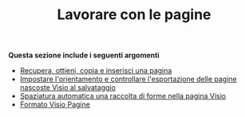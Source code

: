 ﻿---
title: Lavorare con le pagine
type: docs
weight: 50
url: /it/java/working-with-pages/
---
**Questa sezione include i seguenti argomenti** 
- [Recupera, ottieni, copia e inserisci una pagina](/diagram/it/java/retrieve-get-copy-and-insert-a-page/)
- [Impostare l'orientamento e controllare l'esportazione delle pagine nascoste Visio al salvataggio](/diagram/it/java/set-orientation-and-control-the-export-of-hidden-visio-pages-on-saving/)
- [Spaziatura automatica una raccolta di forme nella pagina Visio](/diagram/it/java/auto-space-a-collection-of-shapes-in-the-visio-page/)
- [Formato Visio Pagine](/diagram/it/java/format-visio-pages/)
